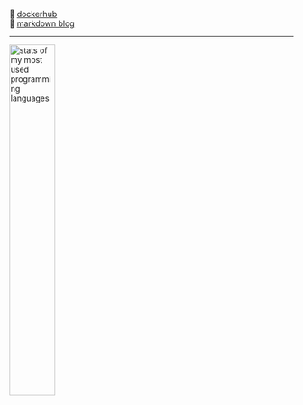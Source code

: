🐋 [dockerhub](https://hub.docker.com/u/devmegan)  
📝 [markdown blog](https://github.com/devmegan/blogmd)

--- 

<a href="https://github.com/devmegan"><img width="40%" alt="stats of my most used  programming languages" src="https://github-readme-stats.vercel.app/api/top-langs/?username=devmegan&theme=dark&hide=html,css&layout=compact&langs_count=10&bg_color=101010&hide_title=true%22"></a>
